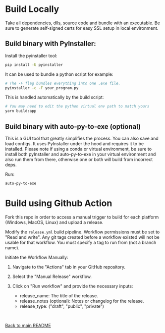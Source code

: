 # Build Locally

Take all dependencies, dlls, source code and bundle with an executable. Be sure to generate self-signed certs for easy SSL setup in local environment.

## Build binary with PyInstaller:

Install the pyinstaller tool:

```bash
pip install -U pyinstaller
```

It can be used to bundle a python script for example:

```bash
# The -F flag bundles everything into one .exe file.
pyinstaller -c -F your_program.py
```

This is handled automatically by the build script:

```bash
# You may need to edit the python virtual env path to match yours
yarn build:app
```

## Build binary with auto-py-to-exe (optional)

This is a GUI tool that greatly simplifies the process. You can also save and load configs. It uses PyInstaller under the hood and requires it to be installed. Please note if using a conda or virtual environment, be sure to install both pyInstaller and auto-py-to-exe in your virtual environment and also run them from there, otherwise one or both will build from incorrect deps.

Run:

```bash
auto-py-to-exe
```

# Build using Github Action

Fork this repo in order to access a manual trigger to build for each platform (Windows, MacOS, Linux) and upload a release.

Modify the `release.yml` build pipeline. Workflow permissions must be set to "Read and write". Any git tags created before a workflow existed will not be usable for that workflow. You must specify a tag to run from (not a branch name).

Initiate the Workflow Manually:

1. Navigate to the "Actions" tab in your GitHub repository.
2. Select the "Manual Release" workflow.
3. Click on "Run workflow" and provide the necessary inputs:

   - release_name: The title of the release.
   - release_notes (optional): Notes or changelog for the release.
   - release_type: ("draft", "public", "private")

<br>

[Back to main README](../README.md)
